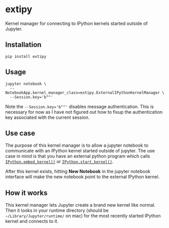 # extipy

Kernel manager for connecting to IPython kernels started outside of Jupyter.

## Installation

```
pip install extipy
```

## Usage

```
jupyter notebook \
  --NotebookApp.kernel_manager_class=extipy.ExternalIPythonKernelManager \
  --Session.key='b""'
```

Note the `--Session.key='b""'` disables message authentication. This is necessary for now as I have not figured out how to fixup the authentication key associated with the current session.

## Use case

The purpose of this kernel manager is to allow a jupyter notebook to communicate with an IPython kernel started outside of jupyter. The use case in mind is that you have an external python program which calls [`IPython.embed_kernel()`](http://ipython.readthedocs.io/en/stable/api/generated/IPython.html#IPython.embed_kernel) or [`IPython.start_kernel()`](http://ipython.readthedocs.io/en/stable/api/generated/IPython.html#IPython.start_kernel).

After this kernel exists, hitting **New Notebook** in the jupyter notebook interface will make the new notebook point to the external IPython kernel.

## How it works

This kernel manager lets Jupyter create a brand new kernel like normal. Then it looks in your runtime directory (should be `~/Library/Jupyter/runtime/` on mac) for the most recently started IPython kernel and connects to it.
